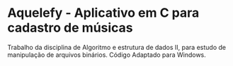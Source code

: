 # Aquelefy - Aplicativo em C para cadastro de músicas
Trabalho da disciplina de Algoritmo e estrutura de dados II, para estudo de manipulação de arquivos binários. Código Adaptado para Windows.

